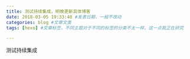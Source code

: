 ```yaml
---
title: 测试持续集成，明晚更新具体博客
date: 2018-03-05 19:33:40 #发表日期，一般不改动
categories: blog #文章文类
tags: [hexo] #文章标签，不同主题对于不同的标签的分类不太一样，这一点我正在研究

---
```

测试持续集成